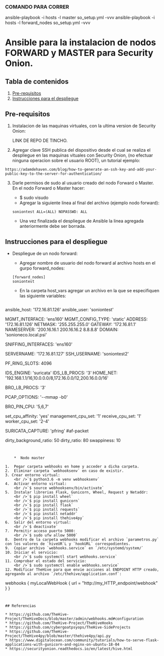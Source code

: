 ### COMANDO PARA CORRER
ansible-playbook -i hosts -l master so_setup.yml  -vvv
ansible-playbook -i hosts -l forward_nodes so_setup.yml  -vvv






# Ansible para la instalacion de nodos FORWARD y MASTER para Security Onion.

## Tabla de contenidos

1. [Pre-requisitos](#pre-requisitos)
2. [Instrucciones para el despliegue](#instrucciones-para-el-despliegue)



## Pre-requisitos

1. Instalacion de las maquinas virtuales, con la ultima version de Security Onion:
    
    LINK DE REPO DE TINCHO.    

2. Agregar clave SSH publica del dispositivo desde el cual se realiza el despliegue en las maquinas vituales con Security Onion,
   (no efectuar ninguna operacion sobre el usuario ROOT), un tutorial ejemplo:

```
https://adamdehaven.com/blog/how-to-generate-an-ssh-key-and-add-your-public-key-to-the-server-for-authentication/

```

3. Darle permisos de sudo al usuario creado del nodo Forward o Master. En el nodo Forward o Master hacer:

    *  $ sudo visudo
    * Agregar la siguiente linea al final del archivo (ejemplo nodo forward):
    ```
    soniontest ALL=(ALL) NOPASSWD: ALL
    ```
    * Una vez finalizada el despliegue de Ansible la linea agregada anteriormente debe ser borrada.

## Instrucciones para el despliegue

*  Despliegue de un nodo forward:

    * Agregar nombre de usuario del nodo forward al archivo hosts en el gurpo forward_nodes:
    ```
    [forward_nodes]
    soniontest
    ```
    * En la carpeta host_vars agregar un archivo en la que se especifiquen las siguiente variables:
    
    ```
ansible_host: '172.16.81.126'
ansible_user: 'soniontest'

MGMT_INTERFACE: 'ens160'
MGMT_CONFIG_TYPE: 'static'
ADDRESS: '172.16.81.126'
NETMASK: '255.255.255.0'
GATEWAY: '172.16.81.1'
NAMESERVER: '200.16.16.1 200.16.16.2 8.8.8.8'
DOMAIN: 'sonioneco.local.psi' 

SNIFFING_INTERFACES: 'ens160'

SERVERNAME: '172.16.81.127'
SSH_USERNAME: 'soniontest2' 

PF_RING_SLOTS: 4096 
 
IDS_ENGINE: 'suricata' 
IDS_LB_PROCS: '3'
HOME_NET: '192.168.1.1/16,10.0.0.0/8,172.16.0.0/12,200.16.0.0/16'

BRO_LB_PROCS: '3'

PCAP_OPTIONS: '--mmap -b0'

BRO_PIN_CPU: '5,6,7'

set_cpu_affinity: 'yes'
management_cpu_set: '1'
receive_cpu_set: '1'
worker_cpu_set: '2-4'

SURICATA_CAPTURE: 'pfring' #af-packet

dirty_background_ratio: 50
dirty_ratio: 80
swappiness: 10

```
    
    
    *  Nodo master

1.  Pegar carpeta webhooks en home y acceder a dicha carpeta.
2.  Eliminar carpeta `webhooksenv` en caso de existir.
3. Crear entorno virtual:
    <br />`$ python3.6 -m venv webhooksenv`
4.  Activar entorno virtual:
	<br />`$ source webhooksenv/bin/activate`
5.  Instalar librerias Flask, Gunicorn, Wheel, Request y Netaddr:
	<br />`$ pip install wheel`
	<br />`$ pip install gunicorn`
	<br />`$ pip install flask`
	<br />`$ pip install requests`
    <br />`$ pip install netaddr`
    <br />`$ pip install thehive4py`
6.  Salir del entorno virtual:
    <br />`$ deactivate`
7.  Permitir acceso puerto 5000:
	<br />`$ sudo ufw allow 5000`
8.  Dentro de la carpeta webhooks modificar el archivo `parametros.py` con los valores de `hiveUR`L y `hookURL` correspodientes.
9.  Copiar archivo `webhooks.service` en `/etc/systemd/system/`
10. Iniciar el servicio:
	<br />`$ sudo systemctl start webhooks.service`
11. Comprobar el estado del servicio:
	<br />`$ sudo systemctl enable webhooks.service`
12. Modificar TheHive para que envie acciones al ENDPOINT HTTP creado, agregando al archivo `/etc/thehive/application.conf`:

```
webhooks {
  myLocalWebHook {
    url = "http://my_HTTP_endpoint/webhook"
  }
}
```


## Referencias

* https://github.com/TheHive-Project/TheHiveDocs/blob/master/admin/webhooks.md#configuration
* https://github.com/TheHive-Project/TheHiveHooks
* https://github.com/cybergoatpsyops/TheHive-SideProjects
* https://github.com/TheHive-Project/TheHive4py/blob/master/thehive4py/api.py
* https://www.digitalocean.com/community/tutorials/how-to-serve-flask-applications-with-gunicorn-and-nginx-on-ubuntu-18-04
* https://securityonion.readthedocs.io/en/latest/hive.html

















